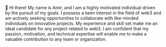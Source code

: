 👋 Hi there! My name is Amir, and I am a highly motivated individual driven by the pursuit of my goals. I possess a keen interest in the field of web3 and am actively seeking opportunities to collaborate with like-minded individuals on innovative projects. My experience and skill set make me an ideal candidate for any project related to web3. I am confident that my passion, motivation, and technical expertise will enable me to make a valuable contribution to any team or organization.
